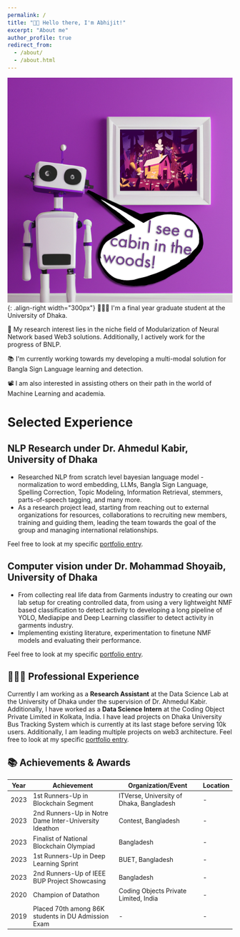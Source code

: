 ```yaml
---
permalink: /
title: "👋🏼 Hello there, I'm Abhijit!"
excerpt: "About me"
author_profile: true
redirect_from: 
  - /about/
  - /about.html
---
```




![Illustration of combining vision and language modalities](/images/image_to_text_vis.png){: .align-right width="300px"}
👨🏻‍💻 I'm a final year graduate student at the University of Dhaka.

🔬 My research interest lies in the niche field of Modularization of Neural Network based Web3 solutions. Additionally, I actively work for the progress of BNLP.

📚 I'm currently working towards my developing a multi-modal solution for Bangla Sign Language learning and detection.

📽️ I am also interested in assisting others on their path in the world of Machine Learning and academia.

# Selected Experience

## NLP Research  under Dr. Ahmedul Kabir, University of Dhaka
- Researched NLP from scratch level bayesian language model - normalization to word embedding, LLMs, Bangla Sign Language, Spelling Correction, Topic Modeling, Information Retrieval, stemmers, parts-of-speech tagging, and many more.
- As a research project lead, starting from reaching out to external organizations for resources, collaborations to recruiting new members, training and guiding them, leading the team towards the goal of the group and managing international relationships. 

Feel free to look at my specific [portfolio entry](https://abj-paul.github.io/files/resume.pdf).

## Computer vision under Dr. Mohammad Shoyaib, University of Dhaka
- From collecting real life data from Garments industry to creating our own lab setup for creating controlled data, from using a very lightweight NMF based classification to detect activity to developing a long pipeline of YOLO, Mediapipe and Deep Learning classifier to detect activity in garments industry.
- Implementing existing literature, experimentation to finetune NMF models and evaluating their performance.

Feel free to look at my specific [portfolio entry](https://abj-paul.github.io/files/resume.pdf).

## 👨🏻‍🔬 Professional Experience
Currently I am working as a **Research Assistant** at the Data Science Lab at the University of Dhaka under the supervision of Dr. Ahmedul Kabir.
Additionally, I have worked as a **Data Science Intern** at the Coding Object Private Limited in Kolkata, India.
I have lead projects on Dhaka University Bus Tracking System which is currently at its last stage before serving 10k users. Additionally, I am leading multiple projects on web3 architecture. Feel free to look at my specific [portfolio entry](https://abj-paul.github.io/files/resume.pdf).

## 📚 Achievements & Awards
| Year | Achievement                                               | Organization/Event                                   | Location                   |
|------|-----------------------------------------------------------|-------------------------------------------------------|----------------------------|
| 2023 | 1st Runners-Up in Blockchain Segment                       | ITVerse, University of Dhaka, Bangladesh              | -                          |
| 2023 | 2nd Runners-Up in Notre Dame Inter-University Ideathon    | Contest, Bangladesh                                    | -                          |
| 2023 | Finalist of National Blockchain Olympiad                   | Bangladesh                                            | -                          |
| 2023 | 1st Runners-Up in Deep Learning Sprint                     | BUET, Bangladesh                                       | -                          |
| 2023 | 2nd Runners-Up of IEEE BUP Project Showcasing              | Bangladesh                                            | -                          |
| 2020 | Champion of Datathon                                       | Coding Objects Private Limited, India                 | -                          |
| 2019 | Placed 70th among 86K students in DU Admission Exam        | -                                                     | -                          |







